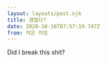 ```yaml
---
layout: layouts/post.njk
title: 괜찮다?
date: 2020-10-16T07:57:19.747Z
from: 작은 미밍
---
```

Did I break this shit?